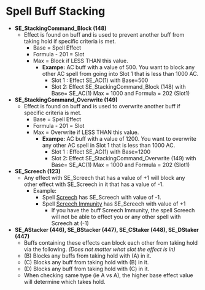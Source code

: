 # Spell Buff Stacking



* **SE\_StackingCommand\_Block \(148\)**
  * Effect is found on buff and is used to prevent another buff from taking hold if specific criteria is met.
    * Base = Spell Effect
    * Formula - 201 = Slot
    * Max = Block if LESS THAN this value.
      * **Exampe:** AC buff with a value of 500. You want to block any other AC spell from going into Slot 1 that is less than 1000 AC.
        * Slot 1 : Effect SE\_AC\(1\) with Base=500 
        * Slot 2:  Effect SE\_StackingCommand\_Block \(148\) with Base= SE\_AC\(1\) Max = 1000 and Formula = 202 \(Slot1\)
* **SE\_StackingCommand\_Overwrite \(149\)**
  * Effect is found on buff and is used to overwrite another buff if specific criteria is met.
    * Base = Spell Effect
    * Formula - 201 = Slot
    * Max = Overwrite if LESS THAN this value.
      * **Exampe:** AC buff with a value of 1200. You want to overwrite any other AC spell in Slot 1 that is less than 1000 AC.
        * Slot 1 : Effect SE\_AC\(1\) with Base=1200 
        * Slot 2:  Effect SE\_StackingCommand\_Overwrite \(149\) with Base= SE\_AC\(1\) Max = 1000 and Formula = 202 \(Slot1\)
* **SE\_Screech \(123\)**
  * Any effect with SE\_Screech that has a value of +1 will block any other effect with SE\_Screech in it that has a value of -1.
    * Example:
      * Spell [Screech](http://lucy.allakhazam.com/spell.html?id=1383&source=Live) has SE\_Screech with value of -1. 
      * Spell [Screech Immunity](http://lucy.allakhazam.com/spell.html?id=2785&source=Live) has SE\_Screech with value of +1
        * If you have the buff Screech Immunity, the spell Screech will not be able to effect you or any other spell with Screech at \(-1\)
* **SE\_AStacker \(446\), SE\_BStacker \(447\), SE\_CStaker \(448\), SE\_DStaker \(447\)** 
  * Buffs containing these effects can block each other from taking hold via the following. _\(Does not matter what slot the effect is in\)_
  * \(B\) Blocks any buffs from taking hold with \(A\) in it.
  * \(C\) Blocks any buff from taking hold with \(B\) in it.
  * \(D\) Blocks any buff from taking hold with \(C\) in it.
  * When checking same type \(ie A vs A\), the higher base effect value will determine which takes hold.

